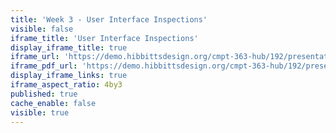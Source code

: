 ```yaml
---
title: 'Week 3 - User Interface Inspections'
visible: false
iframe_title: 'User Interface Inspections'
display_iframe_title: true
iframe_url: 'https://demo.hibbittsdesign.org/cmpt-363-hub/192/presentations/placeholder-slide'
iframe_pdf_url: 'https://demo.hibbittsdesign.org/cmpt-363-hub/192/presentations/placeholder-slide?print-pdf=true'
display_iframe_links: true
iframe_aspect_ratio: 4by3
published: true
cache_enable: false
visible: true
---
```

